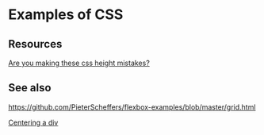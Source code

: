 # Examples of CSS

## Resources

[Are you making these css height mistakes?](https://www.youtube.com/watch?v=-sF5KsEo6gM)

## See also

https://github.com/PieterScheffers/flexbox-examples/blob/master/grid.html

[Centering a div](https://www.joshwcomeau.com/css/center-a-div/#centering-text-8)

